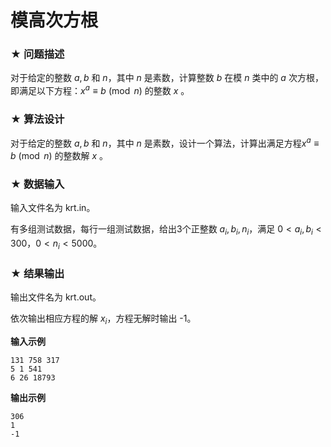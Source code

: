 # 模高次方根

### ★ 问题描述

对于给定的整数 $a,b$ 和 $n$，其中 $n$ 是素数，计算整数 $b$ 在模 $n$ 类中的 $a$ 次方根，即满足以下方程：$x^a \equiv b \pmod n$  的整数  $x$   。

### ★ 算法设计

对于给定的整数 $a,b$ 和 $n$，其中 $n$ 是素数，设计一个算法，计算出满足方程$x^a \equiv b \pmod n$ 的整数解 $x$ 。

### ★ 数据输入

输入文件名为 krt.in。

有多组测试数据，每行一组测试数据，给出3个正整数 $a_i,b_i,n_i$，满足  $0<a_i,b_i<300$，$0<n_i<5000$。

### ★ 结果输出

输出文件名为 krt.out。

依次输出相应方程的解 $x_i$，方程无解时输出 -1。

**输入示例**  

```
131 758 317
5 1 541
6 26 18793
```

**输出示例**  

```
306
1
-1
```
